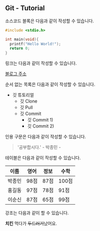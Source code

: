 ## Git - Tutorial

소스코드 블록은 다음과 같이 작성할 수 있습니다.

```c
#include <stdio.h>

int main(void){
  printf("Hello World!");
  return 0;
}
```

링크는 다음과 같이 작성할 수 있습니다.

[블로그 주소](https://blog.naver.com)

순서 없는 목록은 다음과 같이 작성할 수 있습니다.

* 깃 튜토리얼
  * 깃 Clone
  * 깃 Pull
  * 깃 Commit
    * 깃 Commit 1)
    * 깃 Commit 2)

인용 구문은 다음과 같이 작성할 수 있습니다.

> '공부합시다.' - 박종민 -

테이블은 다음과 같이 작성할 수 있습니다.

이름|영어|정보|수학
---|---|---|---|
박종민|98점|87점|100점
홍길동|97점|78점|91점
이순신|87점|65점|99점

강조는 다음과 같이 할 수 있습니다.

**치킨** 먹다가 ~~두드러기~~났어요.
